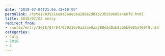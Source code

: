 ```yaml
---
date: "2018-07-04T21:06:43+10:00"
permalink: /notes/039316e9a3aae8aa288e2d0ab23b5b0e05a460f9.html
title: 2018/07/04 entry
redirect_from:
- /notes/entry/2018/07/04/039316e9a3aae8aa288e2d0ab23b5b0e05a460f9.html
categories:
- July
- 2018
- 4
---
```

